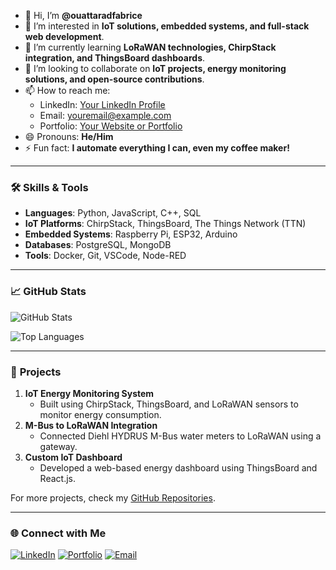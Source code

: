 - 👋 Hi, I’m **@ouattaradfabrice**
- 👀 I’m interested in **IoT solutions, embedded systems, and full-stack web development**.
- 🌱 I’m currently learning **LoRaWAN technologies, ChirpStack integration, and ThingsBoard dashboards**.
- 💞️ I’m looking to collaborate on **IoT projects, energy monitoring solutions, and open-source contributions**.
- 📫 How to reach me:
  - LinkedIn: [Your LinkedIn Profile](https://www.linkedin.com/in/yourprofile)
  - Email: [youremail@example.com](mailto:youremail@example.com)
  - Portfolio: [Your Website or Portfolio](https://yourwebsite.com)
- 😄 Pronouns: **He/Him**
- ⚡ Fun fact: **I automate everything I can, even my coffee maker!**

---

### 🛠️ **Skills & Tools**
- **Languages**: Python, JavaScript, C++, SQL
- **IoT Platforms**: ChirpStack, ThingsBoard, The Things Network (TTN)
- **Embedded Systems**: Raspberry Pi, ESP32, Arduino
- **Databases**: PostgreSQL, MongoDB
- **Tools**: Docker, Git, VSCode, Node-RED

---

### 📈 **GitHub Stats**
![GitHub Stats](https://github-readme-stats.vercel.app/api?username=ouattaradfabrice&show_icons=true&theme=dark)

![Top Languages](https://github-readme-stats.vercel.app/api/top-langs/?username=ouattaradfabrice&layout=compact&theme=dark)

---

### 🚀 **Projects**
1. **IoT Energy Monitoring System**
   - Built using ChirpStack, ThingsBoard, and LoRaWAN sensors to monitor energy consumption.
2. **M-Bus to LoRaWAN Integration**
   - Connected Diehl HYDRUS M-Bus water meters to LoRaWAN using a gateway.
3. **Custom IoT Dashboard**
   - Developed a web-based energy dashboard using ThingsBoard and React.js.

For more projects, check my [GitHub Repositories](https://github.com/ouattaradfabrice).

---

### 🌐 **Connect with Me**
[![LinkedIn](https://img.shields.io/badge/LinkedIn-blue?style=for-the-badge&logo=linkedin)](https://www.linkedin.com/in/yourprofile)
[![Portfolio](https://img.shields.io/badge/Portfolio-green?style=for-the-badge&logo=google-chrome)](https://yourwebsite.com)
[![Email](https://img.shields.io/badge/Email-red?style=for-the-badge&logo=gmail)](mailto:youremail@example.com)
